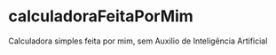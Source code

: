 # calculadoraFeitaPorMim
 Calculadora simples feita por mim, sem Auxilio de Inteligência Artificial
